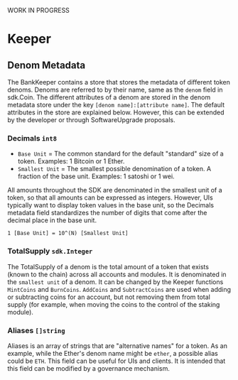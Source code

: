 WORK IN PROGRESS 

# Keeper

## Denom Metadata

The BankKeeper contains a store that stores the metadata of different token denoms.  Denoms are referred to by their name, same as the `denom` field in sdk.Coin.  The different attributes of a denom are stored in the denom metadata store under the key `[denom name]:[attribute name]`.  The default attributes in the store are explained below.  However, this can be extended by the developer or through SoftwareUpgrade proposals.

### Decimals `int8`

- `Base Unit` = The common standard for the default "standard" size of a token. Examples: 1 Bitcoin or 1 Ether.
- `Smallest Unit` = The smallest possible denomination of a token. A fraction of the base unit.  Examples: 1 satoshi or 1 wei.

All amounts throughout the SDK are denominated in the smallest unit of a token, so that all amounts can be expressed as integers.  However, UIs typically want to display token values in the base unit, so the Decimals metadata field standardizes the number of digits that come after the decimal place in the base unit.

`1 [Base Unit] = 10^(N) [Smallest Unit]`

### TotalSupply `sdk.Integer`

The TotalSupply of a denom is the total amount of a token that exists (known to the chain) across all accounts and modules.  It is denominated in the `smallest unit` of a denom.  It can be changed by the Keeper functions `MintCoins` and `BurnCoins`.  `AddCoins` and `SubtractCoins` are used when adding or subtracting coins for an account, but not removing them from total supply (for example, when moving the coins to the control of the staking module).

### Aliases `[]string`

Aliases is an array of strings that are "alternative names" for a token. As an example, while the Ether's denom name might be `ether`, a possible alias could be `ETH`.  This field can be useful for UIs and clients.  It is intended that this field can be modified by a governance mechanism.
